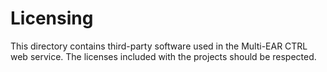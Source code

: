 # Licensing

This directory contains third-party software used in the Multi-EAR CTRL web service. 
The licenses included with the projects should be respected.
